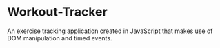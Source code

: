# Workout-Tracker
An exercise tracking application created in JavaScript that makes use of DOM manipulation and timed events.
